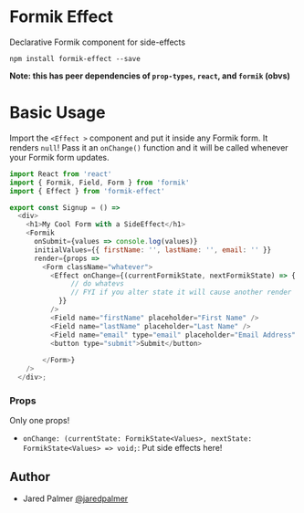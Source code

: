 # Formik Effect

Declarative Formik component for side-effects

```
npm install formik-effect --save
```

**Note: this has peer dependencies of `prop-types`, `react`, and `formik` (obvs)**


# Basic Usage

Import the `<Effect >` component and put it inside any Formik form. It renders `null`! Pass it an `onChange()` function and it will be called whenever your Formik form updates. 

```js
import React from 'react'
import { Formik, Field, Form } from 'formik'
import { Effect } from 'formik-effect'

export const Signup = () =>
  <div>
    <h1>My Cool Form with a SideEffect</h1>
    <Formik
      onSubmit={values => console.log(values)}
      initialValues={{ firstName: '', lastName: '', email: '' }}
      render={props =>
        <Form className="whatever">
          <Effect onChange={(currentFormikState, nextFormikState) => {
               // do whatevs
               // FYI if you alter state it will cause another render
            }} 
          />
          <Field name="firstName" placeholder="First Name" />
          <Field name="lastName" placeholder="Last Name" />
          <Field name="email" type="email" placeholder="Email Address" />
          <button type="submit">Submit</button>
         
        </Form>}
    />
  </div>;
```

### Props

Only one props! 

- `onChange: (currentState: FormikState<Values>, nextState: FormikState<Values> => void;`: Put side effects here! 


## Author

- Jared Palmer [@jaredpalmer](https://twitter.com/jaredpalmer)
